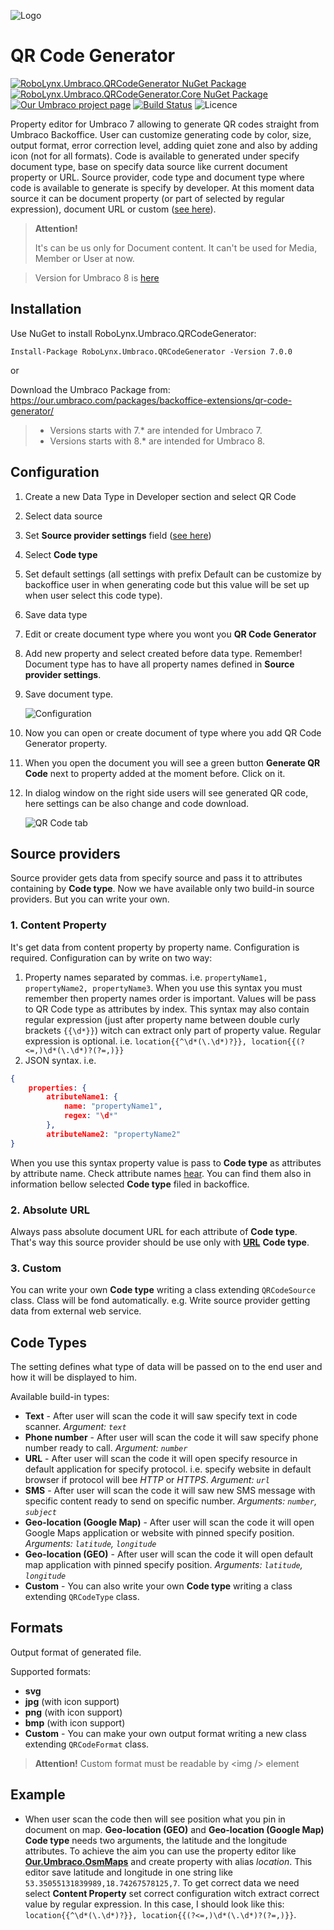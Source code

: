 ﻿![Logo](https://github.com/sebafelis/RoboLynx.Umbraco.CodeGenerator/raw/main-u7/assets/RoboLynx.Umbraco.QRCodeGenerator_128.png)
# QR Code Generator

[![RoboLynx.Umbraco.QRCodeGenerator NuGet Package](https://img.shields.io/nuget/v/RoboLynx.Umbraco.QRCodeGenerator)](https://www.nuget.org/packages/RoboLynx.Umbraco.QRCodeGenerator/)
[![RoboLynx.Umbraco.QRCodeGenerator.Core NuGet Package](https://img.shields.io/nuget/v/RoboLynx.Umbraco.QRCodeGenerator.Core)](https://www.nuget.org/packages/RoboLynx.Umbraco.QRCodeGenerator.Core/)
[![Our Umbraco project page](https://img.shields.io/badge/our-umbraco-orange.svg)](https://our.umbraco.com/packages/backoffice-extensions/qr-code-generator/) 
[![Build Status](https://dev.azure.com/robolynx/RoboLynx.Umbraco.QRCodeGenerator/apis/build/status/sebafelis.RoboLynx.Umbraco.QRCodeGenerator?branchName=main-u7)](https://dev.azure.com/robolynx/RoboLynx.Umbraco.QRCodeGenerator/build/latest?definitionId=7&branchName=main-u7)
![Licence](https://img.shields.io/github/license/sebafelis/RoboLynx.Umbraco.QRCodeGenerator)

Property editor for Umbraco 7 allowing to generate QR codes straight from Umbraco Backoffice. 
User can customize generating code by color, size, output format, error correction level, adding quiet zone and also by adding icon (not for all formats). Code is available to generated under specify document type, base on specify data source like current document property or URL. Source provider, code type and document type where code is available to generate is specify by developer. At this moment data source it can be document property (or part of selected by regular expression), document URL or custom ([see here](#source-providers)).

> **Attention!**
> 
> It's can be us only for Document content. It can't be used for Media, Member or User at now.

>Version for Umbraco 8 is [here](https://github.com/sebafelis/RoboLynx.Umbraco.QRCodeGenerator/tree/main-u8)

## Installation

Use NuGet to install RoboLynx.Umbraco.QRCodeGenerator:

```Install-Package RoboLynx.Umbraco.QRCodeGenerator -Version 7.0.0```

or

Download the Umbraco Package from: https://our.umbraco.com/packages/backoffice-extensions/qr-code-generator/

>* Versions starts with 7.* are intended for Umbraco 7.
>* Versions starts with 8.* are intended for Umbraco 8.
 
## Configuration

1. Create a new Data Type in Developer section and select QR Code
1. Select data source
1. Set **Source provider settings** field ([see here](#source-providers))
1. Select **Code type**
1. Set default settings (all settings with prefix Default can be customize by backoffice user in when generating code but this value will be set up when user select this code type).
1. Save data type
1. Edit or create document type where you wont you **QR Code Generator**
1. Add new property and select created before data type. Remember! Document type has to have all property names defined in **Source provider settings**. 
1. Save document type. 

   ![Configuration](https://github.com/sebafelis/RoboLynx.Umbraco.QRCodeGenerator/raw/main-u7/assets/screenshots/screen3.png)

1. Now you can open or create document of type where you add QR Code Generator property.
1. When you open the document you will see a green button **Generate QR Code** next to property added at the moment before. Click on it.
1. In dialog window on the right side users will see generated QR code, here settings can be also change and code download.
   
    ![QR Code tab](https://github.com/sebafelis/RoboLynx.Umbraco.QRCodeGenerator/raw/main-u7/assets/screenshots/screen4.png)

## Source providers

Source provider gets data from specify source and pass it to attributes containing by **Code type**. Now we have available only two build-in source providers. But you can write your own.

### 1. Content Property

It's get data from content property by property name. Configuration is required. 
Configuration can by write on two way:
1. Property names separated by commas. i.e. `propertyName1, propertyName2, propertyName3`.
When you use this syntax you must remember then property names order is important. Values will be pass to QR Code type as attributes by index.
This syntax may also contain regular expression (just after property name between double curly brackets `{{\d*}}`) witch can extract only part of property value. Regular expression is optional. i.e.
`location{{^\d*(\.\d*)?}}, location{{(?<=,)\d*(\.\d*)?(?=,)}}`
1. JSON syntax. i.e. 
```json
{ 
    properties: {
        atributeName1: {
            name: "propertyName1",
            regex: "\d*"
        },
        atributeName2: "propertyName2"
}
```
When you use this syntax property value is pass to **Code type** as attributes by attribute name. Check attribute names [hear](#code-types). You can find them also in information bellow selected **Code type** filed in backoffice.

### 2. Absolute URL

Always pass absolute document URL for each attribute of **Code type**. That's way this source provider should be use only with [**URL**](#code-types) **Code type**.

### 3. Custom

You can write your own **Code type** writing a class extending `QRCodeSource` class. Class will be fond automatically. e.g. Write source provider getting data from external web service.

## Code Types

The setting defines what type of data will be passed on to the end user and how it will be displayed to him. 

Available build-in types:

* **Text** - After user will scan the code it will saw specify text in code scanner. *Argument: `text`*
* **Phone number** - After user will scan the code it will saw specify phone number ready to call. *Argument: `number`*
* **URL** - After user will scan the code it will open specify resource in default application for specify protocol. i.e. specify website in default browser if protocol will bee _HTTP_ or _HTTPS_. *Argument: `url`*
* **SMS** - After user will scan the code it will saw new SMS message with specific content ready to send on specific number. *Arguments: `number`, `subject`*
* **Geo-location (Google Map)** - After user will scan the code it will open Google Maps application or website with pinned specify position. *Arguments: `latitude`, `longitude`*
* **Geo-location (GEO)** - After user will scan the code it will open default map application with pinned specify position. *Arguments: `latitude`, `longitude`*
* **Custom** - You can also write your own **Code type** writing a class extending `QRCodeType` class.

## Formats

Output format of generated file.

Supported formats:
* **svg**
* **jpg** (with icon support)
* **png** (with icon support)
* **bmp** (with icon support)
* **Custom** - You can make your own output format writing a new class extending `QRCodeFormat` class. 

> **Attention!**
> Custom format must be readable by \<img \/> element

## Example

* When user scan the code then will see position what you pin in document on map. **Geo-location (GEO)** and **Geo-location (Google Map)** **Code type** needs two arguments, the latitude and the longitude attributes. To achieve the aim you can use the property editor like [**Our.Umbraco.OsmMaps**](https://our.umbraco.com/packages/backoffice-extensions/openstreetmap-property-editor/) and create property with alias _location_. This editor save latitude and longitude in one string like `53.35055131839989,18.74267578125,7`. To get correct data we need select **Content Property** set correct configuration witch extract correct value by regular expression. In this case, I should look like this:
`location{{^\d*(\.\d*)?}}, location{{(?<=,)\d*(\.\d*)?(?=,)}}`. 
